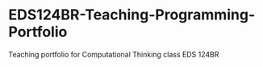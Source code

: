 # EDS124BR-Teaching-Programming-Portfolio
Teaching portfolio for Computational Thinking class EDS 124BR
